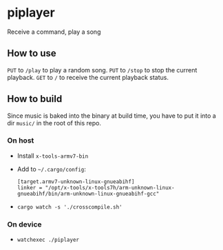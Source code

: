 # piplayer
Receive a command, play a song

## How to use

`PUT` to `/play` to play a random song.
`PUT` to `/stop` to stop the current playback.
`GET` to `/` to receive the current playback status.

## How to build

Since music is baked into the binary at build time, you have to put it into a dir `music/` in the root of this repo.

### On host

- Install `x-tools-armv7-bin`
- Add to `~/.cargo/config`:

      [target.armv7-unknown-linux-gnueabihf]
      linker = "/opt/x-tools/x-tools7h/arm-unknown-linux-gnueabihf/bin/arm-unknown-linux-gnueabihf-gcc"

- `cargo watch -s './crosscompile.sh'`

### On device

- `watchexec ./piplayer`
